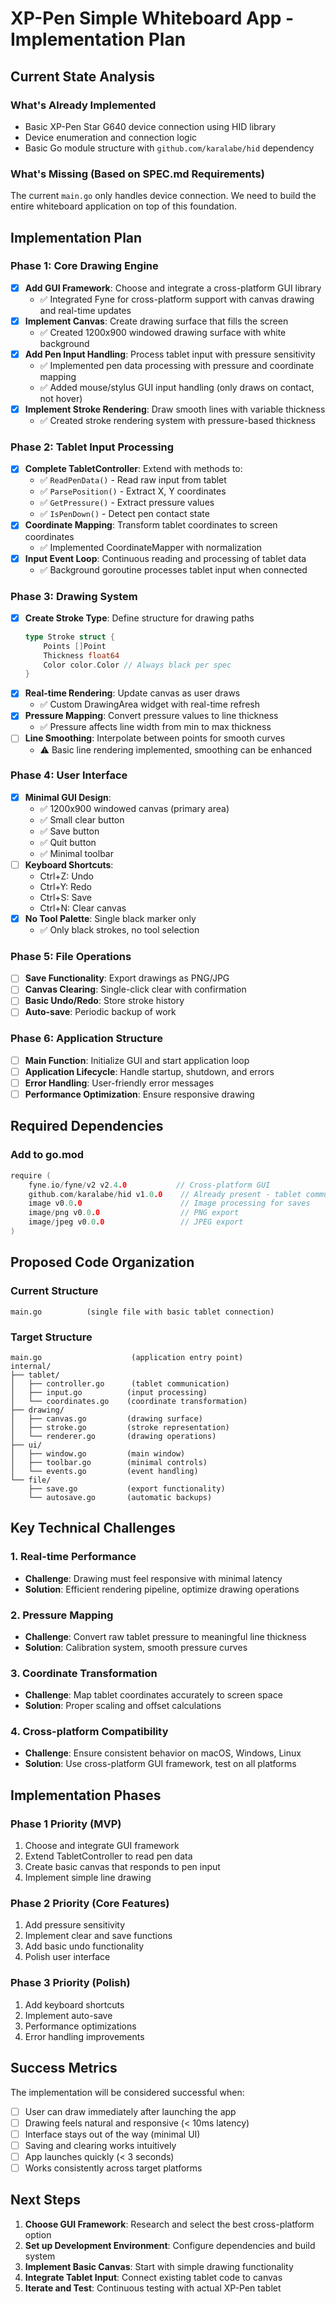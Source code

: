 # XP-Pen Simple Whiteboard App - Implementation Plan

## Current State Analysis

### What's Already Implemented
- Basic XP-Pen Star G640 device connection using HID library
- Device enumeration and connection logic
- Basic Go module structure with `github.com/karalabe/hid` dependency

### What's Missing (Based on SPEC.md Requirements)
The current `main.go` only handles device connection. We need to build the entire whiteboard application on top of this foundation.

## Implementation Plan

### Phase 1: Core Drawing Engine
- [x] **Add GUI Framework**: Choose and integrate a cross-platform GUI library
  - ✅ Integrated Fyne for cross-platform support with canvas drawing and real-time updates
- [x] **Implement Canvas**: Create drawing surface that fills the screen
  - ✅ Created 1200x900 windowed drawing surface with white background
- [x] **Add Pen Input Handling**: Process tablet input with pressure sensitivity
  - ✅ Implemented pen data processing with pressure and coordinate mapping
  - ✅ Added mouse/stylus GUI input handling (only draws on contact, not hover)
- [x] **Implement Stroke Rendering**: Draw smooth lines with variable thickness
  - ✅ Created stroke rendering system with pressure-based thickness

### Phase 2: Tablet Input Processing
- [x] **Complete TabletController**: Extend with methods to:
  - ✅ `ReadPenData()` - Read raw input from tablet
  - ✅ `ParsePosition()` - Extract X, Y coordinates  
  - ✅ `GetPressure()` - Extract pressure values
  - ✅ `IsPenDown()` - Detect pen contact state
- [x] **Coordinate Mapping**: Transform tablet coordinates to screen coordinates
  - ✅ Implemented CoordinateMapper with normalization
- [x] **Input Event Loop**: Continuous reading and processing of tablet data
  - ✅ Background goroutine processes tablet input when connected

### Phase 3: Drawing System
- [x] **Create Stroke Type**: Define structure for drawing paths
  ```go
  type Stroke struct {
      Points []Point
      Thickness float64
      Color color.Color // Always black per spec
  }
  ```
- [x] **Real-time Rendering**: Update canvas as user draws
  - ✅ Custom DrawingArea widget with real-time refresh
- [x] **Pressure Mapping**: Convert pressure values to line thickness
  - ✅ Pressure affects line width from min to max thickness
- [ ] **Line Smoothing**: Interpolate between points for smooth curves
  - ⚠️ Basic line rendering implemented, smoothing can be enhanced

### Phase 4: User Interface
- [x] **Minimal GUI Design**: 
  - ✅ 1200x900 windowed canvas (primary area)
  - ✅ Small clear button
  - ✅ Save button
  - ✅ Quit button
  - ✅ Minimal toolbar
- [ ] **Keyboard Shortcuts**:
  - Ctrl+Z: Undo
  - Ctrl+Y: Redo
  - Ctrl+S: Save
  - Ctrl+N: Clear canvas
- [x] **No Tool Palette**: Single black marker only
  - ✅ Only black strokes, no tool selection

### Phase 5: File Operations
- [ ] **Save Functionality**: Export drawings as PNG/JPG
- [ ] **Canvas Clearing**: Single-click clear with confirmation
- [ ] **Basic Undo/Redo**: Store stroke history
- [ ] **Auto-save**: Periodic backup of work

### Phase 6: Application Structure
- [ ] **Main Function**: Initialize GUI and start application loop
- [ ] **Application Lifecycle**: Handle startup, shutdown, and errors
- [ ] **Error Handling**: User-friendly error messages
- [ ] **Performance Optimization**: Ensure responsive drawing

## Required Dependencies

### Add to go.mod
```go
require (
    fyne.io/fyne/v2 v2.4.0           // Cross-platform GUI
    github.com/karalabe/hid v1.0.0    // Already present - tablet communication
    image v0.0.0                      // Image processing for saves
    image/png v0.0.0                  // PNG export
    image/jpeg v0.0.0                 // JPEG export
)
```

## Proposed Code Organization

### Current Structure
```
main.go          (single file with basic tablet connection)
```

### Target Structure
```
main.go                    (application entry point)
internal/
├── tablet/
│   ├── controller.go      (tablet communication)
│   ├── input.go          (input processing)
│   └── coordinates.go    (coordinate transformation)
├── drawing/
│   ├── canvas.go         (drawing surface)
│   ├── stroke.go         (stroke representation)
│   └── renderer.go       (drawing operations)
├── ui/
│   ├── window.go         (main window)
│   ├── toolbar.go        (minimal controls)
│   └── events.go         (event handling)
└── file/
    ├── save.go           (export functionality)
    └── autosave.go       (automatic backups)
```

## Key Technical Challenges

### 1. Real-time Performance
- **Challenge**: Drawing must feel responsive with minimal latency
- **Solution**: Efficient rendering pipeline, optimize drawing operations

### 2. Pressure Mapping
- **Challenge**: Convert raw tablet pressure to meaningful line thickness
- **Solution**: Calibration system, smooth pressure curves

### 3. Coordinate Transformation
- **Challenge**: Map tablet coordinates accurately to screen space
- **Solution**: Proper scaling and offset calculations

### 4. Cross-platform Compatibility
- **Challenge**: Ensure consistent behavior on macOS, Windows, Linux
- **Solution**: Use cross-platform GUI framework, test on all platforms

## Implementation Phases

### Phase 1 Priority (MVP)
1. Choose and integrate GUI framework
2. Extend TabletController to read pen data
3. Create basic canvas that responds to pen input
4. Implement simple line drawing

### Phase 2 Priority (Core Features)
1. Add pressure sensitivity
2. Implement clear and save functions
3. Add basic undo functionality
4. Polish user interface

### Phase 3 Priority (Polish)
1. Add keyboard shortcuts
2. Implement auto-save
3. Performance optimizations
4. Error handling improvements

## Success Metrics

The implementation will be considered successful when:
- [ ] User can draw immediately after launching the app
- [ ] Drawing feels natural and responsive (< 10ms latency)
- [ ] Interface stays out of the way (minimal UI)
- [ ] Saving and clearing works intuitively
- [ ] App launches quickly (< 3 seconds)
- [ ] Works consistently across target platforms

## Next Steps

1. **Choose GUI Framework**: Research and select the best cross-platform option
2. **Set up Development Environment**: Configure dependencies and build system
3. **Implement Basic Canvas**: Start with simple drawing functionality
4. **Integrate Tablet Input**: Connect existing tablet code to canvas
5. **Iterate and Test**: Continuous testing with actual XP-Pen tablet
